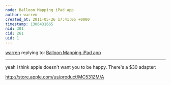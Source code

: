 ```yaml
---
node: Balloon Mapping iPad app
author: warren
created_at: 2011-05-26 17:41:05 +0000
timestamp: 1306431665
nid: 301
cid: 261
uid: 1
---
```




[warren](../profile/warren) replying to: [Balloon Mapping iPad app](../notes/warren/5-26-2011/balloon-mapping-ipad-app)

----
yeah i think apple doesn't want you to be happy. There's a $30 adapter:

http://store.apple.com/us/product/MC531ZM/A